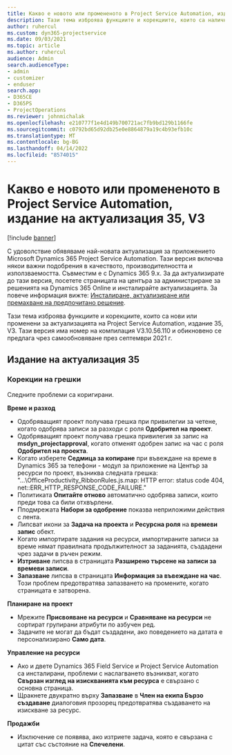 ```yaml
---
title: Какво е новото или промененото в Project Service Automation, издание на актуализация 35, V3
description: Тази тема изброява функциите и корекциите, които са налични в Microsoft Dynamics 365 Project Service Automation Актуализирано издание 35, V3.
author: ruhercul
ms.custom: dyn365-projectservice
ms.date: 09/03/2021
ms.topic: article
ms.author: ruhercul
audience: Admin
search.audienceType:
- admin
- customizer
- enduser
search.app:
- D365CE
- D365PS
- ProjectOperations
ms.reviewer: johnmichalak
ms.openlocfilehash: e210777f1e4d149b700721ac7fb9bd129b1166fe
ms.sourcegitcommit: c0792bd65d92db25e0e8864879a19c4b93efb10c
ms.translationtype: MT
ms.contentlocale: bg-BG
ms.lasthandoff: 04/14/2022
ms.locfileid: "8574015"
---
```

# <a name="whats-new-or-changed-in-project-service-automation-update-release-35-v3"></a>Какво е новото или промененото в Project Service Automation, издание на актуализация 35, V3

[!include [banner](../includes/psa-now-project-operations.md)]

С удоволствие обявяваме най-новата актуализация за приложението Microsoft Dynamics 365 Project Service Automation. Тази версия включва някои важни подобрения в качеството, производителността и използваемостта. Съвместим е с Dynamics 365 9.x. За да актуализирате до тази версия, посетете страницата на центъра за администриране за решенията на Dynamics 365 Online и инсталирайте актуализацията. За повече информация вижте: [Инсталиране, актуализиране или премахване на предпочитано решение](/power-platform/admin/install-remove-preferred-solution).

Тази тема изброява функциите и корекциите, които са нови или променени за актуализацията на Project Service Automation, издание 35, V3. Тази версия има номер на компилация V3.10.56.110 и обикновено се предлага чрез самообновяване през септември 2021 г.

## <a name="update-release-35"></a>Издание на актуализация 35

### <a name="bug-fixes"></a>Корекции на грешки

Следните проблеми са коригирани.

**Време и разход**

- Одобряващият проект получава грешка при привилегии за четене, когато одобрява записи за разходи с роля **Одобрител на проект**.
- Одобряващият проект получава грешка привилегия за запис на **msdyn_projectapproval**, когато отменят одобрен запис на час с роля **Одобрител на проекта**.
- Когато изберете **Седмица за копиране** при въвеждане на време в Dynamics 365 за телефони - модул за приложение на Център за ресурси по проект, възниква следната грешка: "...\OfficeProductivity_RibbonRules.js.map: HTTP error: status code 404, net::ERR_HTTP_RESPONSE_CODE_FAILURE."
- Политиката **Опитайте отново** автоматично одобрява записи, които преди това са били отхвърлени.
- Пподмрежата **Набори за одобрение** показва неприложими действия с лента.
- Липсват икони за **Задача на проекта** и **Ресурсна роля** на **времеви запис** обект.
- Когато импортирате задания на ресурси, импортираните записи за време нямат правилната продължителност за заданията, създадени чрез задачи в ръчен режим.
- **Изтриване** липсва в страницата **Разширено търсене на записи за времеви записи**.
- **Запазване** липсва в страницата **Информация за въвеждане на час**. Този проблем предотвратява запазването на промените, когато страницата е затворена.

**Планиране на проект**

- Мрежите **Присвояване на ресурси** и **Сравняване на ресурси** не сортират групирани атрибути по азбучен ред.
- Задачите не могат да бъдат създадени, ако поведението на датата е персонализирано **Само дата**.

**Управление на ресурси**

- Ако и двете Dynamics 365 Field Service и Project Service Automation са инсталирани, проблеми с наслагването възникват, когато **Свързан изглед на изискванията към ресурса** е свързано с основна страница.
- Щракнете двукратно върху **Запазване** в **Член на екипа Бързо създаване** диалоговия прозорец предотвратява създаването на изискване за ресурс.

**Продажби**

- Изключение се появява, ако изтриете задача, която е свързана с цитат със състояние на **Спечелени**.
